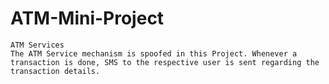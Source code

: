 # ATM-Mini-Project
    ATM Services
    The ATM Service mechanism is spoofed in this Project. Whenever a transaction is done, SMS to the respective user is sent regarding the transaction details.
